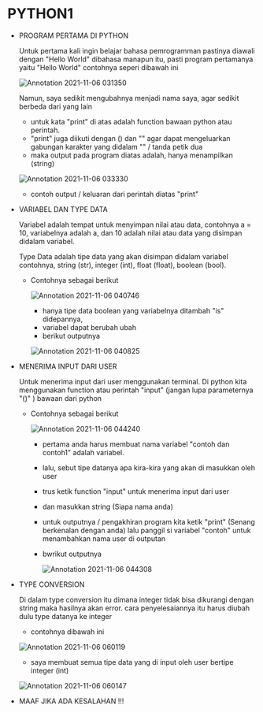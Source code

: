 # PYTHON1

- PROGRAM PERTAMA DI PYTHON

    Untuk pertama kali ingin belajar bahasa pemrogramman pastinya diawali dengan "Hello World" dibahasa manapun itu, pasti program pertamanya yaitu "Hello World"
    contohnya seperi dibawah ini
    
    ![Annotation 2021-11-06 031350](https://user-images.githubusercontent.com/92988781/140606305-2fe29002-a742-4c81-b00f-0fdfd04627f3.png)
    
    Namun, saya sedikit mengubahnya menjadi nama saya, agar sedikit berbeda dari yang lain
    - untuk kata "print" di atas adalah function bawaan python atau perintah.
    - "print" juga diikuti dengan () dan "" agar dapat mengeluarkan gabungan karakter yang didalam "" / tanda petik dua
    - maka output pada program diatas adalah, hanya menampilkan (string)
    
    ![Annotation 2021-11-06 033330](https://user-images.githubusercontent.com/92988781/140606554-30bf7275-5c6f-41af-8de6-879ee2316a21.png)
    
    - contoh output / keluaran dari perintah diatas "print"


- VARIABEL DAN TYPE DATA
  
    Variabel adalah tempat untuk menyimpan nilai atau data, contohnya a = 10, variabelnya adalah a, dan 10 adalah nilai atau data yang disimpan didalam variabel.
    
    Type Data adalah tipe data yang akan disimpan didalam variabel contohnya, string (str), integer (int), float (float), boolean (bool).
    
    
    - Contohnya sebagai berikut

      ![Annotation 2021-11-06 040746](https://user-images.githubusercontent.com/92988781/140607394-06a03e2b-ce8a-4621-9300-c1c59aa478c7.png)
      
      - hanya tipe data boolean yang variabelnya ditambah "is" didepannya, 
      - variabel dapat berubah ubah 
      - berikut outputnya 

      ![Annotation 2021-11-06 040825](https://user-images.githubusercontent.com/92988781/140607491-86ead7ce-b472-4026-9ef0-233ef6ce7627.png)
      
      
- MENERIMA INPUT DARI USER

    Untuk menerima input dari user menggunakan terminal. Di python kita menggunakan function atau perintah "input" (jangan lupa parameternya "()" ) bawaan dari python
    
    - Contohnya sebagai berikut

      ![Annotation 2021-11-06 044240](https://user-images.githubusercontent.com/92988781/140608356-2bb999a1-b570-45f1-87ad-a136fafdc8dc.png)
      
      
      - pertama anda harus membuat nama variabel "contoh dan contoh1" adalah variabel.
      - lalu, sebut tipe datanya apa kira-kira yang akan di masukkan oleh user
      - trus ketik function "input" untuk menerima input dari user
      - dan masukkan string (Siapa nama anda) 
      - untuk outputnya / pengakhiran program kita ketik "print" (Senang berkenalan dengan anda) lalu panggil si variabel "contoh" untuk menambahkan nama user di outputan
      - bwrikut outputnya

        ![Annotation 2021-11-06 044308](https://user-images.githubusercontent.com/92988781/140608539-ed71cf79-64d8-47a9-9d6e-2903305e36d0.png)
        
        
      
- TYPE CONVERSION

    Di dalam type conversion itu dimana integer tidak bisa dikurangi dengan string maka hasilnya akan error. cara penyelesaiannya itu harus diubah dulu type datanya ke integer
    
    - contohnya dibawah ini
    
    ![Annotation 2021-11-06 060119](https://user-images.githubusercontent.com/92988781/140610675-a0a61306-c68e-4627-bf40-dc401ba4b3c5.png)
        
     - saya membuat semua tipe data yang di input oleh user bertipe integer (int)

    ![Annotation 2021-11-06 060147](https://user-images.githubusercontent.com/92988781/140610825-7aee47b4-1f4c-40d2-9f1f-d79aeb6f4624.png)



- MAAF JIKA ADA KESALAHAN !!!

